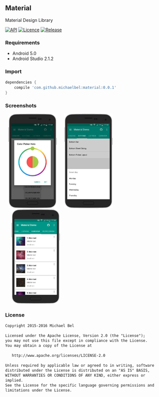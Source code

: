 ## Material
Material Design Library

[![API](https://img.shields.io/badge/API-21%2B-blue.svg)](https://github.com/michaelbel/material)
[![Licence](https://img.shields.io/badge/License-Apache_v2.0-blue.svg)](http://www.apache.org/licenses/LICENSE-2.0)
[![Release](https://img.shields.io/badge/Release-v0.0.1-blue.svg)](https://github.com/michaelbel/material/release)

### Requirements

* Android 5.0
* Android Studio 2.1.2

### Import
```gradle
dependencies {
    compile 'com.github.michaelbel:material:0.0.1'
}
```

### Screenshots
<div style="dispaly:flex;">
    <img style="margin-left:10px;" src="/screenshots/1.png" width="31%">
    <img style="margin-left:20px;" src="/screenshots/2.png" width="31%">
    <img style="margin-left:20px;" src="/screenshots/3.png" width="31%">
</div>

### License

    Copyright 2015-2016 Michael Bel

    Licensed under the Apache License, Version 2.0 (the "License");
    you may not use this file except in compliance with the License.
    You may obtain a copy of the License at

       http://www.apache.org/licenses/LICENSE-2.0

    Unless required by applicable law or agreed to in writing, software
    distributed under the License is distributed on an "AS IS" BASIS,
    WITHOUT WARRANTIES OR CONDITIONS OF ANY KIND, either express or implied.
    See the License for the specific language governing permissions and
    limitations under the License.
